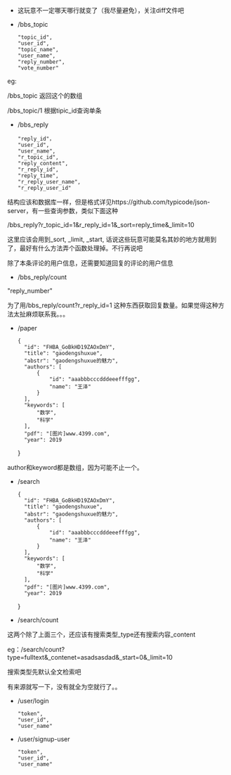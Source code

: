 * 这玩意不一定哪天哪行就变了（我尽量避免），关注diff文件吧

* /bbs_topic

      "topic_id",
      "user_id",
      "topic_name",
      "user_name",
      "reply_number",
      "vote_number"

eg:

/bbs_topic   返回这个的数组

/bbs_topic/1 根据tipic_id查询单条

* /bbs_reply

      "reply_id"，
      "user_id",
      "user_name",
      "r_topic_id",
      "reply_content",
      "r_reply_id",
      "reply_time",
      "r_reply_user_name",
      "r_reply_user_id"

结构应该和数据库一样，但是格式详见https://github.com/typicode/json-server，有一些查询参数，类似下面这种

/bbs_reply?r_topic_id=1&r_reply_id=1&_sort=reply_time&_limit=10

这里应该会用到_sort, _limit, _start, 话说这些玩意可能莫名其妙的地方就用到了，最好有什么方法弄个函数处理掉。不行再说吧

除了本条评论的用户信息，还需要知道回复的评论的用户信息

* /bbs_reply/count

"reply_number"

为了用/bbs_reply/count?r_reply_id=1 这种东西获取回复数量。如果觉得这种方法太扯麻烦联系我。。。

* /paper

      {
        "id": "FHBA_GoBkHD19ZAOxDmY",
        "title": "gaodengshuxue",
        "abstr": "gaodengshuxue的魅力",
        "authors": [
            {
                "id": "aaabbbcccdddeeefffgg",
                "name": "王泽"
            }
        ],
        "keywords": [
            "数学",
            "科学"
        ],
        "pdf": "[图片]www.4399.com",
        "year": 2019
    }

      
author和keyword都是数组，因为可能不止一个。

* /search

      {
        "id": "FHBA_GoBkHD19ZAOxDmY",
        "title": "gaodengshuxue",
        "abstr": "gaodengshuxue的魅力",
        "authors": [
            {
                "id": "aaabbbcccdddeeefffgg",
                "name": "王泽"
            }
        ],
        "keywords": [
            "数学",
            "科学"
        ],
        "pdf": "[图片]www.4399.com",
        "year": 2019
    }

      
* /search/count

这两个除了上面三个，还应该有搜索类型_type还有搜索内容_content

eg：/search/count?type=fulltext&_contenet=asadsasdad&_start=0&_limit=10

搜索类型先默认全文检索吧

有来源就写一下，没有就全为空就行了。。

* /user/login

      "token",
      "user_id",
      "user_name"
      
* /user/signup-user

      "token",
      "user_id",
      "user_name"
